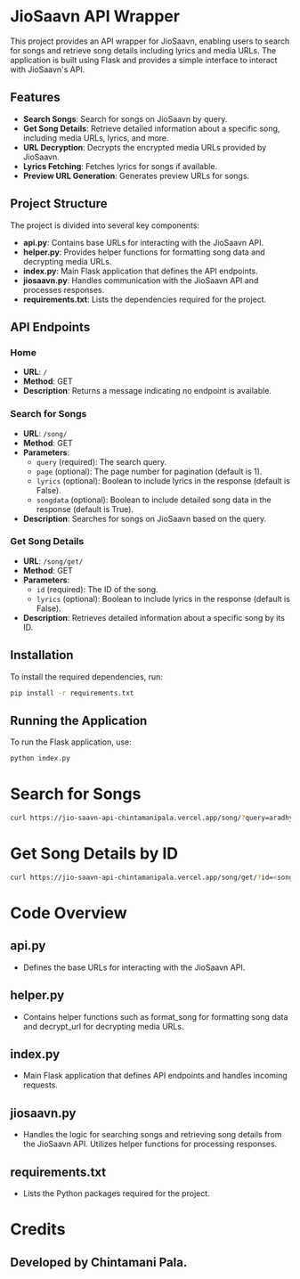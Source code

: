 # JioSaavn API Wrapper

This project provides an API wrapper for JioSaavn, enabling users to search for songs and retrieve song details including lyrics and media URLs. The application is built using Flask and provides a simple interface to interact with JioSaavn's API.

## Features

- **Search Songs**: Search for songs on JioSaavn by query.
- **Get Song Details**: Retrieve detailed information about a specific song, including media URLs, lyrics, and more.
- **URL Decryption**: Decrypts the encrypted media URLs provided by JioSaavn.
- **Lyrics Fetching**: Fetches lyrics for songs if available.
- **Preview URL Generation**: Generates preview URLs for songs.

## Project Structure

The project is divided into several key components:

- **api.py**: Contains base URLs for interacting with the JioSaavn API.
- **helper.py**: Provides helper functions for formatting song data and decrypting media URLs.
- **index.py**: Main Flask application that defines the API endpoints.
- **jiosaavn.py**: Handles communication with the JioSaavn API and processes responses.
- **requirements.txt**: Lists the dependencies required for the project.

## API Endpoints

### Home

- **URL**: `/`
- **Method**: GET
- **Description**: Returns a message indicating no endpoint is available.

### Search for Songs

- **URL**: `/song/`
- **Method**: GET
- **Parameters**:
  - `query` (required): The search query.
  - `page` (optional): The page number for pagination (default is 1).
  - `lyrics` (optional): Boolean to include lyrics in the response (default is False).
  - `songdata` (optional): Boolean to include detailed song data in the response (default is True).
- **Description**: Searches for songs on JioSaavn based on the query.

### Get Song Details

- **URL**: `/song/get/`
- **Method**: GET
- **Parameters**:
  - `id` (required): The ID of the song.
  - `lyrics` (optional): Boolean to include lyrics in the response (default is False).
- **Description**: Retrieves detailed information about a specific song by its ID.

## Installation

To install the required dependencies, run:

```bash
pip install -r requirements.txt
```
## Running the Application

To run the Flask application, use:

```bash
python index.py
```

# Search for Songs
```bash
curl https://jio-saavn-api-chintamanipala.vercel.app/song/?query=aradhya&page=1
```
# Get Song Details by ID
```bash
curl https://jio-saavn-api-chintamanipala.vercel.app/song/get/?id=<song_id>&lyrics=true
```


# Code Overview
## api.py
- Defines the base URLs for interacting with the JioSaavn API.

## helper.py
- Contains helper functions such as format_song for formatting song data and decrypt_url for decrypting media URLs.

## index.py
- Main Flask application that defines API endpoints and handles incoming requests.

## jiosaavn.py
- Handles the logic for searching songs and retrieving song details from the JioSaavn API. Utilizes helper functions for processing responses.

## requirements.txt
- Lists the Python packages required for the project.


# Credits
## Developed by Chintamani Pala.
